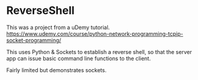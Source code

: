 # ReverseShell

This was a project from a uDemy tutorial.
https://www.udemy.com/course/python-network-programming-tcpip-socket-programming/

This uses Python & Sockets to establish a reverse shell, so that the server app can issue basic command line functions to the client.

Fairly limited but demonstrates sockets.
